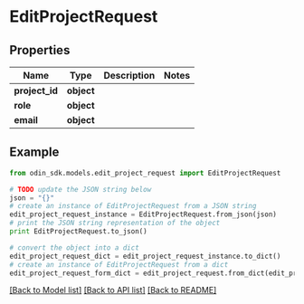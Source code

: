 # EditProjectRequest


## Properties

Name | Type | Description | Notes
------------ | ------------- | ------------- | -------------
**project_id** | **object** |  | 
**role** | **object** |  | 
**email** | **object** |  | 

## Example

```python
from odin_sdk.models.edit_project_request import EditProjectRequest

# TODO update the JSON string below
json = "{}"
# create an instance of EditProjectRequest from a JSON string
edit_project_request_instance = EditProjectRequest.from_json(json)
# print the JSON string representation of the object
print EditProjectRequest.to_json()

# convert the object into a dict
edit_project_request_dict = edit_project_request_instance.to_dict()
# create an instance of EditProjectRequest from a dict
edit_project_request_form_dict = edit_project_request.from_dict(edit_project_request_dict)
```
[[Back to Model list]](../README.md#documentation-for-models) [[Back to API list]](../README.md#documentation-for-api-endpoints) [[Back to README]](../README.md)


